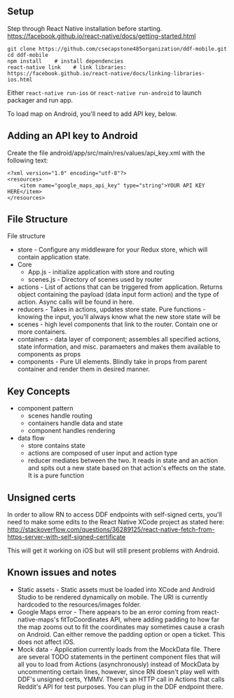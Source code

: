 ## Setup
Step through React Native installation before starting.
https://facebook.github.io/react-native/docs/getting-started.html
```
git clone https://github.com/csecapstone485organization/ddf-mobile.git
cd ddf-mobile
npm install    # install dependencies
react-native link    # link libraries: https://facebook.github.io/react-native/docs/linking-libraries-ios.html
```
Either ```react-native run-ios``` or ```react-native run-android``` to launch packager and run app.

To load map on Android, you'll need to add API key, below.

## Adding an API key to Android

Create the file android/app/src/main/res/values/api_key.xml with the following text:

```
<?xml version="1.0" encoding="utf-8"?>
<resources>
    <item name="google_maps_api_key" type="string">YOUR API KEY HERE</item>
</resources>
```

## File Structure
File structure

* store - Configure any middleware for your Redux store, which will contain application state.
* Core
    * App.js - initialize application with store and routing
    * scenes.js - Directory of scenes used by router
* actions - List of actions that can be triggered from application. Returns object containing the payload (data input form action) and the type of action. Async calls will be found in here.
* reducers - Takes in actions, updates store state. Pure functions - knowing the input, you'll always know what the new store state will be
* scenes - high level components that link to the router. Contain one or more containers.
* containers - data layer of component; assembles all specified actions, state information, and misc. paramaeters and makes them available to components as props
* components - Pure UI elements. Blindly take in props from parent container and render them in desired manner.

## Key Concepts
* component pattern
    * scenes handle routing
    * containers handle data and state
    * component handles rendering
* data flow
    * store contains state
    * actions are composed of user input and action type
    * reducer mediates between the two. It reads in state and an action and spits out a new state based on that action's effects on the state. It is a pure function

## Unsigned certs

In order to allow RN to access DDF endpoints with self-signed certs, you'll need to make some edits to the React Native XCode project as stated here: http://stackoverflow.com/questions/36289125/react-native-fetch-from-https-server-with-self-signed-certificate

This will get it working on iOS but will still present problems with Android.

## Known issues and notes

* Static assets - Static assets must be loaded into XCode and Android Studio to be rendered dynamically on mobile. The URI is currently hardcoded to the resources/images folder.
* Google Maps error - There appears to be an error coming from react-native-maps's fitToCoordinates API, where adding padding to how far the map zooms out to fit the coordinates may sometimes cause a crash on Android. Can either remove the padding option or open a ticket. This does not affect iOS.
* Mock data - Application currently loads from the MockData file. There are several TODO statements in the pertinent component files that will all you to load from Actions (asynchronously) instead of MockData by uncommenting certain lines, however, since RN doesn't play well with DDF's unsigned certs, YMMV. There's an HTTP call in Actions that calls Reddit's API for test purposes. You can plug in the DDF endpoint there.
